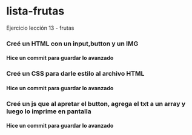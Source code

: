 # lista-frutas
Ejercicio lección 13 - frutas

### Creé un HTML con un input,button y un IMG
#### Hice un commit para guardar lo avanzado
### Creé un CSS para darle estilo al archivo HTML
#### Hice un commit para guardar lo avanzado
### Creé un js que al apretar el button, agrega el txt a un array y luego lo imprime en pantalla
#### Hice un commit para guardar lo avanzado
